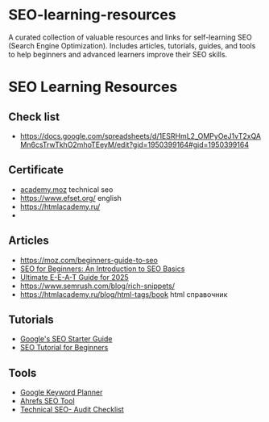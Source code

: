 # SEO-learning-resources
A curated collection of valuable resources and links for self-learning SEO (Search Engine Optimization). Includes articles, tutorials, guides, and tools to help beginners and advanced learners improve their SEO skills.


# SEO Learning Resources

## Check list
- https://docs.google.com/spreadsheets/d/1ESRHmL2_OMPyOeJ1vT2xQAMn6csTrwTkhO2mhoTEeyM/edit?gid=1950399164#gid=1950399164

## Certificate 
- [academy.moz](https://academy.moz.com/) technical seo
- https://www.efset.org/ english
- https://htmlacademy.ru/ 
- 
## Articles
- https://moz.com/beginners-guide-to-seo 
- [SEO for Beginners: An Introduction to SEO Basics](https://www.searchenginejournal.com/seo-101/) 
- [Ultimate E-E-A-T Guide for 2025](https://www.marketingaid.io/ultimate-eeat-guide/)
- https://www.semrush.com/blog/rich-snippets/
- https://htmlacademy.ru/blog/html-tags/book  html справочник
## Tutorials
- [Google's SEO Starter Guide](https://support.google.com/webmasters/answer/7451184?hl=en)
- [SEO Tutorial for Beginners](https://www.youtube.com/watch?v=ZvYsbkQ0aXg)

## Tools
- [Google Keyword Planner](https://ads.google.com/home/tools/keyword-planner/)
- [Ahrefs SEO Tool](https://ahrefs.com/)
- [Technical SEO- Audit Checklist](https://docs.google.com/spreadsheets/d/1V85o8Zhh0FcXEimMzbkDkbb8mtuNtdW_aDaZKDTSDPo/edit?gid=0#gid=0)

